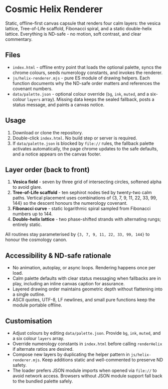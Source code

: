 # Cosmic Helix Renderer

Static, offline-first canvas capsule that renders four calm layers: the vesica lattice, Tree-of-Life scaffold, Fibonacci spiral, and a static double-helix lattice. Everything is ND-safe - no motion, soft contrast, and clear commentary.

## Files
- `index.html` - offline entry point that loads the optional palette, syncs the chrome colours, seeds numerology constants, and invokes the renderer.
- `js/helix-renderer.mjs` - pure ES module of drawing helpers. Each function documents why the ND-safe order matters and references the covenant numbers.
- `data/palette.json` - optional colour override (`bg`, `ink`, `muted`, and a six-colour `layers` array). Missing data keeps the sealed fallback, posts a status message, and paints a canvas notice.

## Usage
1. Download or clone the repository.
2. Double-click `index.html`. No build step or server is required.
3. If `data/palette.json` is blocked by `file://` rules, the fallback palette activates automatically, the page chrome updates to the safe defaults, and a notice appears on the canvas footer.

## Layer order (back to front)
1. **Vesica field** - seven by three grid of intersecting circles, softened alpha to avoid glare.
2. **Tree-of-Life scaffold** - ten sephirot nodes tied by twenty-two calm paths. Vertical placement uses combinations of {3, 7, 9, 11, 22, 33, 99, 144} so the descent honours the numerology covenant.
3. **Fibonacci curve** - static logarithmic spiral sampled from Fibonacci numbers up to 144.
4. **Double-helix lattice** - two phase-shifted strands with alternating rungs; entirely static.

All routines stay parameterised by `{3, 7, 9, 11, 22, 33, 99, 144}` to honour the cosmology canon.

## Accessibility & ND-safe rationale
- No animation, autoplay, or async loops. Rendering happens once per load.
- Calm palette defaults with clear status messaging when fallbacks are in play, including an inline canvas caption for assurance.
- Layered drawing order maintains geometric depth without flattening into a single outline.
- ASCII quotes, UTF-8, LF newlines, and small pure functions keep the module portable offline.

## Customisation
- Adjust colours by editing `data/palette.json`. Provide `bg`, `ink`, `muted`, and a six colour `layers` array.
- Override numerology constants in `index.html` before calling `renderHelix` if alternate ratios are desired.
- Compose new layers by duplicating the helper pattern in `js/helix-renderer.mjs`. Keep additions static and well-commented to preserve ND safety.
- The loader prefers JSON module imports when opened via `file://` to avoid network access. Browsers without JSON module support fall back to the bundled palette safely.
